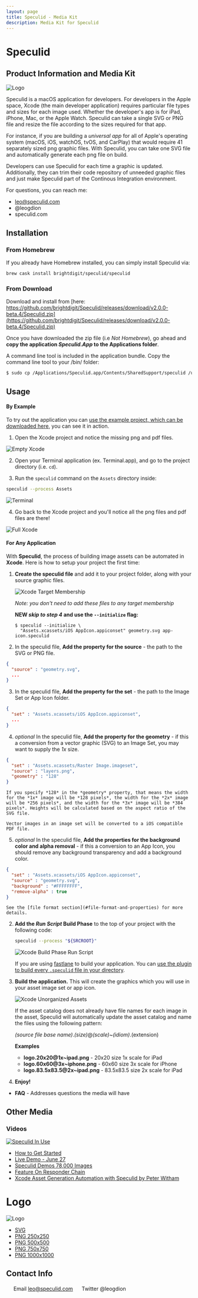 ```yaml
---
layout: page
title: Speculid - Media Kit
description: Media Kit for Speculid
---
```


# Speculid 

## Product Information and Media Kit

![Logo](https://github.com/brightdigit/Speculid/blob/master/images/Logo.png?raw=true)

Speculid is a macOS application for developers. For developers in the Apple space, Xcode (the main developer application) requires particular file types and sizes for each image used. Whether the developer's app is for iPad, iPhone, Mac, or the Apple Watch. Speculid can take a single SVG or PNG file and resize the file according to the sizes required for that app.

For instance, if you are building a _universal app_ for all of Apple's operating system (macOS, iOS, watchOS, tvOS, and CarPlay) that would require 41 separately sized png graphic files. With Speculid, you can take one SVG file and automatically generate each png file on build.

Developers can use Speculid for each time a graphic is updated. Additionally, they can trim their code repository of unneeded graphic files and just make Speculid part of the Continous Integration environment.

For questions, you can reach me:
* leo@speculid.com
* @leogdion
* speculid.com

## Installation

### From Homebrew

If you already have Homebrew installed, you can simply install Speculid via:

```bash
brew cask install brightdigit/speculid/speculid
```

### From Download 

Download and install from [here:
https://github.com/brightdigit/Speculid/releases/download/v2.0.0-beta.4/Speculid.zip](https://github.com/brightdigit/Speculid/releases/download/v2.0.0-beta.4/Speculid.zip)

Once you have downloaded the zip file (i.e *Not Homebrew*), go ahead and **copy the application *Speculid.App* to the Applications folder**.

A command line tool is included in the application bundle. Copy the command line tool to your /bin/ folder:

```bash
$ sudo cp /Applications/Speculid.app/Contents/SharedSupport/speculid /usr/local/bin
```

## Usage

#### By Example

To try out the application you can [use the example project, which can be downloaded here](https://github.com/brightdigit/Speculid-Example/archive/master.zip), you can see it in action. 

1. Open the Xcode project and notice the missing png and pdf files.

![Empty Xcode](https://raw.githubusercontent.com/brightdigit/Speculid/feature/media-kit/docs/01.Example-Empty-Xcode.png)

2. Open your Terminal application (ex. Terminal.app), and go to the project directory (i.e. `cd`).

3. Run the `speculid` command on the `Assets` directory inside:

```bash
speculid --process Assets
```

![Terminal](https://raw.githubusercontent.com/brightdigit/Speculid/feature/media-kit/docs/02.Example-Terminal.png)

4. Go back to the Xcode project and you'll notice all the png files and pdf files are there!

![Full Xcode](https://raw.githubusercontent.com/brightdigit/Speculid/feature/media-kit/docs/03.Example-Full-Xcode.png)

#### For Any Application

With **Speculid**, the process of building image assets can be automated in **Xcode**. Here is how to setup your project the first time:

1. **Create the speculid file** and add it to your project folder, along with your source graphic files.

    ![Xcode Target Membership](/images/XcodeTargetMembership.png)

    *Note: you don't need to add these files to any target membership*

    **NEW *skip to step 4* and use the `--initialize` flag:**

      ```
      $ speculid --initialize \
        "Assets.xcassets/iOS AppIcon.appiconset" geometry.svg app-icon.speculid
      ```

2. In the speculid file, **Add the property for the source** - the path to the SVG or PNG file.
  ```json
  {
    "source" : "geometry.svg",
    ...
  }
  ```
3. In the speculid file, **Add the property for the set** - the path to the Image Set or App Icon folder.
  ```json
  {
    "set" : "Assets.xcassets/iOS AppIcon.appiconset",
    ...
  }
  ```
4. *optional* In the speculid file, **Add the property for the geometry** - if this a conversion from a vector graphic (SVG) to an Image Set, you may want to supply the *1x* size.
  ```json
  {
    "set" : "Assets.xcassets/Raster Image.imageset",
    "source" : "layers.png",
    "geometry" : "128"
  }
  ```

    If you specify *128* in the *geometry* property, that means the width for the *1x* image will be *128 pixels*, the width for the *2x* image will be *256 pixels*, and the width for the *3x* image will be *384 pixels*. Heights will be calculated based on the aspect ratio of the SVG file.

    Vector images in an image set will be converted to a iOS compatible PDF file.
        
5. *optional* In the speculid file, **Add the properties for the background color and alpha removal** - if this a conversion to an App Icon, you should remove any background transparency and add a background color.
  ```json
  {
    "set" : "Assets.xcassets/iOS AppIcon.appiconset",
    "source" : "geometry.svg",
    "background" : "#FFFFFFFF",
    "remove-alpha" : true
  }
  ```

    See the [file format section](#file-format-and-properties) for more details.

2. **Add the *Run Script* Build Phase** to the top of your project with the following code:

    ```bash
    speculid --process "${SRCROOT}"
    ```
    ![Xcode Build Phase Run Script](/images/XcodeBuildPhaseRunScript.jpg)

    If you are using [fastlane](https://fastlane.tools) to build your application. You can [use the plugin to build every `.speculid` file in your directory](\#fastlane-integration).

3. **Build the application.** This will create the graphics which you will use in your asset image set or app icon.

    ![Xcode Unorganized Assets](/images/XcodeUnorganizedAssets.png)

    If the asset catalog does not already have file names for each image in the asset, Speculid will automatically update the asset catalog and name the files using the following pattern:

    *(source file base name)*.*(size)*@*(scale)*~*(idiom)*.(extension)

    **Examples**


    * **logo.20x20@1x~ipad.png** - 20x20 size 1x scale for iPad
    * **logo.60x60@3x~iphone.png** - 60x60 size 3x scale for iPhone
    * **logo.83.5x83.5@2x~ipad.png** - 83.5x83.5 size 2x scale for iPad

5. **Enjoy!**


- **FAQ** - Addresses questions the media will have

## Other Media

### Videos

[![Speculid In Use](https://raw.githubusercontent.com/brightdigit/Speculid/master/images/Speculid-In-Use.gif)](https://raw.githubusercontent.com/brightdigit/Speculid/master/images/Speculid-In-Use.gif)

* [How to Get Started](https://www.youtube.com/watch?v=Mn4pknYqzH0&t=580s)
* [Live Demo - June 27](https://www.youtube.com/watch?v=WmF8--qDUfk&t=1521s)
* [Speculid Demos 78,000 Images](https://www.youtube.com/watch?v=thifChCnm6M)
* [Feature On Responder Chain](https://www.youtube.com/watch?v=j5TA4C_VNc0)
* [Xcode Asset Generation Automation with Speculid by Peter Witham](https://www.youtube.com/watch?v=U3Ytfh6tK7E)

# Logo

![Logo](https://github.com/brightdigit/Speculid/blob/master/images/Logo.png?raw=true)

* [SVG](https://raw.githubusercontent.com/brightdigit/Speculid/master/images/Logo.svg)
* [PNG 250x250](https://raw.githubusercontent.com/brightdigit/Speculid/master/images/Logo.png)
* [PNG 500x500](https://raw.githubusercontent.com/brightdigit/Speculid/master/images/Logo@2x.png)
* [PNG 750x750](https://raw.githubusercontent.com/brightdigit/Speculid/master/images/Logo@3x.png)
* [PNG 1000x1000](https://raw.githubusercontent.com/brightdigit/Speculid/master/images/Logo@4x.png)

## Contact Info

<img src="/images/social/email.png" width="16"> Email leo@speculid.com
<img src="/images/social/twitter.png" width="16"> Twitter @leogdion
